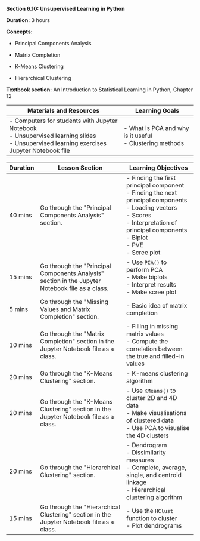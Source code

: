 **Section 6.10: Unsupervised Learning in Python**

**Duration:** 3 hours

**Concepts:**

-   Principal Components Analysis

-   Matrix Completion

-   K-Means Clustering

-   Hierarchical Clustering

**Textbook section:** An Introduction to Statistical Learning in Python,
Chapter 12

| **Materials and Resources** | **Learning Goals** |
|-----------------------------|--------------------|
| - Computers for students with Jupyter Notebook<br>- Unsupervised learning slides<br>- Unsupervised learning exercises Jupyter Notebook file | - What is PCA and why is it useful<br>- Clustering methods |


**Duration** | **Lesson Section** | **Learning Objectives**
-------------|--------------------|-----------------------
40 mins | Go through the "Principal Components Analysis" section. | - Finding the first principal component<br>- Finding the next principal components<br>- Loading vectors<br>- Scores<br>- Interpretation of principal components<br>- Biplot<br>- PVE<br>- Scree plot
15 mins | Go through the "Principal Components Analysis" section in the Jupyter Notebook file as a class. | - Use `PCA()` to perform PCA<br>- Make biplots<br>- Interpret results<br>- Make scree plot
5 mins | Go through the "Missing Values and Matrix Completion" section. | - Basic idea of matrix completion
10 mins | Go through the "Matrix Completion" section in the Jupyter Notebook file as a class. | - Filling in missing matrix values<br>- Compute the correlation between the true and filled-in values
20 mins | Go through the "K-Means Clustering" section. | - K-means clustering algorithm
20 mins | Go through the "K-Means Clustering" section in the Jupyter Notebook file as a class. | - Use `KMeans()` to cluster 2D and 4D data<br>- Make visualisations of clustered data<br>- Use PCA to visualise the 4D clusters
20 mins | Go through the "Hierarchical Clustering" section. | - Dendrogram<br>- Dissimilarity measures<br>- Complete, average, single, and centroid linkage<br>- Hierarchical clustering algorithm
15 mins | Go through the "Hierarchical Clustering" section in the Jupyter Notebook file as a class. | - Use the `HClust` function to cluster<br>- Plot dendrograms
